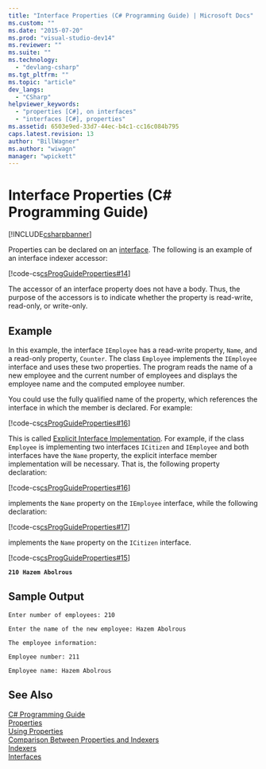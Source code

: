 ```yaml
---
title: "Interface Properties (C# Programming Guide) | Microsoft Docs"
ms.custom: ""
ms.date: "2015-07-20"
ms.prod: "visual-studio-dev14"
ms.reviewer: ""
ms.suite: ""
ms.technology: 
  - "devlang-csharp"
ms.tgt_pltfrm: ""
ms.topic: "article"
dev_langs: 
  - "CSharp"
helpviewer_keywords: 
  - "properties [C#], on interfaces"
  - "interfaces [C#], properties"
ms.assetid: 6503e9ed-33d7-44ec-b4c1-cc16c084b795
caps.latest.revision: 13
author: "BillWagner"
ms.author: "wiwagn"
manager: "wpickett"
---
```

# Interface Properties (C# Programming Guide)
[!INCLUDE[csharpbanner](../../../includes/csharpbanner.md)]

Properties can be declared on an [interface](../../../csharp/language-reference/keywords/interface.md). The following is an example of an interface indexer accessor:  
  
 [!code-cs[csProgGuideProperties#14](../../../csharp/programming-guide/classes-and-structs/codesnippet/csharp/interface-properties_1.cs)]  
  
 The accessor of an interface property does not have a body. Thus, the purpose of the accessors is to indicate whether the property is read-write, read-only, or write-only.  
  
## Example  
 In this example, the interface `IEmployee` has a read-write property, `Name`, and a read-only property, `Counter`. The class `Employee` implements the `IEmployee` interface and uses these two properties. The program reads the name of a new employee and the current number of employees and displays the employee name and the computed employee number.  
  
 You could use the fully qualified name of the property, which references the interface in which the member is declared. For example:  
  
 [!code-cs[csProgGuideProperties#16](../../../csharp/programming-guide/classes-and-structs/codesnippet/csharp/interface-properties_2.cs)]  
  
 This is called [Explicit Interface Implementation](../../../csharp/programming-guide/interfaces/explicit-interface-implementation.md). For example, if the class `Employee` is implementing two interfaces `ICitizen` and `IEmployee` and both interfaces have the `Name` property, the explicit interface member implementation will be necessary. That is, the following property declaration:  
  
 [!code-cs[csProgGuideProperties#16](../../../csharp/programming-guide/classes-and-structs/codesnippet/csharp/interface-properties_2.cs)]  
  
 implements the `Name` property on the `IEmployee` interface, while the following declaration:  
  
 [!code-cs[csProgGuideProperties#17](../../../csharp/programming-guide/classes-and-structs/codesnippet/csharp/interface-properties_3.cs)]  
  
 implements the `Name` property on the `ICitizen` interface.  
  
 [!code-cs[csProgGuideProperties#15](../../../csharp/programming-guide/classes-and-structs/codesnippet/csharp/interface-properties_4.cs)]  
  
  **`210 Hazem Abolrous`**    
## Sample Output  
 `Enter number of employees: 210`  
  
 `Enter the name of the new employee: Hazem Abolrous`  
  
 `The employee information:`  
  
 `Employee number: 211`  
  
 `Employee name: Hazem Abolrous`  
  
## See Also  
 [C# Programming Guide](../../../csharp/programming-guide/index.md)   
 [Properties](../../../csharp/programming-guide/classes-and-structs/properties.md)   
 [Using Properties](../../../csharp/programming-guide/classes-and-structs/using-properties.md)   
 [Comparison Between Properties and Indexers](../../../csharp/programming-guide/indexers/comparison-between-properties-and-indexers.md)   
 [Indexers](../../../csharp/programming-guide/indexers/index.md)   
 [Interfaces](../../../csharp/programming-guide/interfaces/index.md)